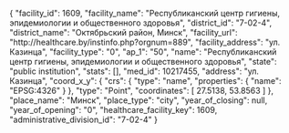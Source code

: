 {
    "facility_id": 1609,
    "facility_name": "Республиканский центр гигиены, эпидемиологии и общественного здоровья",
    "district_id": "7-02-4",
    "district_name": "Октябрьский район, Минск",
    "facility_url": "http:\/\/healthcare.by\/instinfo.php?orgnum=889",
    "facility_address": "ул. Казинца",
    "facility_type": "0",
    "ap_1": "50",
    "name": "Республиканский центр гигиены, эпидемиологии и общественного здоровья",
    "state": "public institution",
    "stats": [],
    "med_id": 10217455,
    "address": "ул. Казинца",
    "coord_x_y": {
        "crs": {
            "type": "name",
            "properties": {
                "name": "EPSG:4326"
            }
        },
        "type": "Point",
        "coordinates": [
            27.5138,
            53.8563
        ]
    },
    "place_name": "Минск",
    "place_type": "city",
    "year_of_closing": null,
    "year_of_opening": "0",
    "healthcare_facility_key": 1609,
    "administrative_division_id": "7-02-4"
}